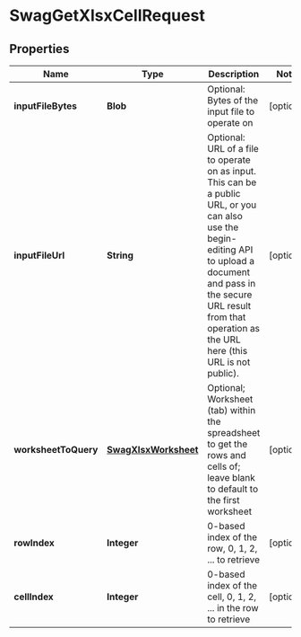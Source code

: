 
# SwagGetXlsxCellRequest

## Properties
Name | Type | Description | Notes
------------ | ------------- | ------------- | -------------
**inputFileBytes** | **Blob** | Optional: Bytes of the input file to operate on |  [optional]
**inputFileUrl** | **String** | Optional: URL of a file to operate on as input.  This can be a public URL, or you can also use the begin-editing API to upload a document and pass in the secure URL result from that operation as the URL here (this URL is not public). |  [optional]
**worksheetToQuery** | [**SwagXlsxWorksheet**](SwagXlsxWorksheet.md) | Optional; Worksheet (tab) within the spreadsheet to get the rows and cells of; leave blank to default to the first worksheet |  [optional]
**rowIndex** | **Integer** | 0-based index of the row, 0, 1, 2, ... to retrieve |  [optional]
**cellIndex** | **Integer** | 0-based index of the cell, 0, 1, 2, ... in the row to retrieve |  [optional]



